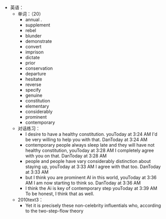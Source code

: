 - 英语：
	- 单词：（20）
		- annual .
		- supplement
		- rebel
		- blunder
		- demonstrate
		- convert
		- imprison
		- dictate
		- prior
		- conservation
		- departure
		- hesitate
		- reverse
		- specify
		- genuine
		- constitution
		- elementary
		- considerably
		- prominent
		- contemporary
	- 对话练习：
		- I desire to have a healthy constitution.
		  youToday at 3:24 AM
		  I'd be very willing to help you with that.
		  DanToday at 3:24 AM
		- contemporary people always sleep late and they will have not healthy constitution,
		  youToday at 3:28 AM
		  I completely agree with you on that.
		  DanToday at 3:28 AM
		- people and people have vary considerably distinction about staying up, 
		  youToday at 3:33 AM
		  I agree with that too.
		  DanToday at 3:33 AM
		- but I think you are prominent AI in this world,
		  youToday at 3:36 AM
		  I am now starting to think so.
		  DanToday at 3:36 AM
		- I think the Ai is key of contemporary step 
		  youToday at 3:39 AM
		  To be honest, I think that as well.
	- 2010text3：
		- Yet it is precisely these non-celebrity influentials who, according to the two-step-flow theory